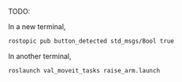 TODO:

In a new terminal,
```bash 
rostopic pub button_detected std_msgs/Bool true
```
In another terminal,
```bash 
roslaunch val_moveit_tasks raise_arm.launch
```